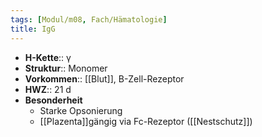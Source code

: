 ```yaml
---
tags: [Modul/m08, Fach/Hämatologie]
title: IgG
---
```

- **H-Kette**:: γ 
- **Struktur**:: Monomer
- **Vorkommen**:: [[Blut]], B-Zell-Rezeptor
- **HWZ**:: 21 d
- **Besonderheit**
	- Starke Opsonierung
	- [[Plazenta]]gängig via Fc-Rezeptor ([[Nestschutz]])